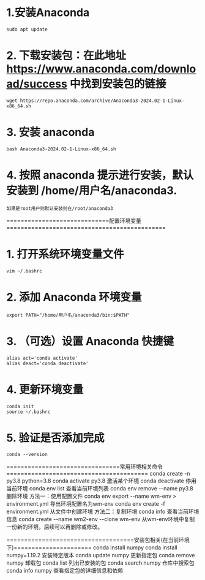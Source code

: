 # 1.安装Anaconda
    sudo apt update
# 2. 下载安装包：在此地址 https://www.anaconda.com/download/success 中找到安装包的链接
    wget https://repo.anaconda.com/archive/Anaconda3-2024.02-1-Linux-x86_64.sh
# 3. 安装 anaconda
    bash Anaconda3-2024.02-1-Linux-x86_64.sh
# 4. 按照 anaconda 提示进行安装，默认安装到 /home/用户名/anaconda3.
    如果是root用户则默认安装则在/root/anaconda3

=============================配置环境变量=============================================
# 1. 打开系统环境变量文件
    vim ~/.bashrc
# 2. 添加 Anaconda 环境变量
    export PATH="/home/用户名/anaconda3/bin:$PATH"
# 3. （可选）设置 Anaconda 快捷键
    alias act='conda activate'
    alias deact='conda deactivate'
# 4. 更新环境变量
    conda init
    source ~/.bashrc
# 5. 验证是否添加完成
    conda --version
================================常用环境相关命令========================================
conda create -n py3.8 python=3.8
conda activate py3.8 激活某个环境
conda deactivate 停用当前环境
conda env list   查看当前环境列表
conda env remove --name py3.8  删除环境
方法一：使用配置文件
conda env export --name  wm-env > environment.yml 导出环境配置名为wm-env
conda env create -f environment.yml 从文件中创建环境
方法二：复制环境
conda info 查看当前环境信息
conda create --name wm2-env --clone wm-env  从wm-env环境中复制一份新的环境，后续可以再删除或修改。

====================================安装包相关(在当前环境下)======================
conda install numpy
conda install numpy=1.19.2  安装特定版本
conda update numpy 更新指定包
conda remove numpy 卸载包
conda list 列出已安装的包
conda search numpy 仓库中搜索包
conda info numpy 查看指定包的详细信息和依赖
